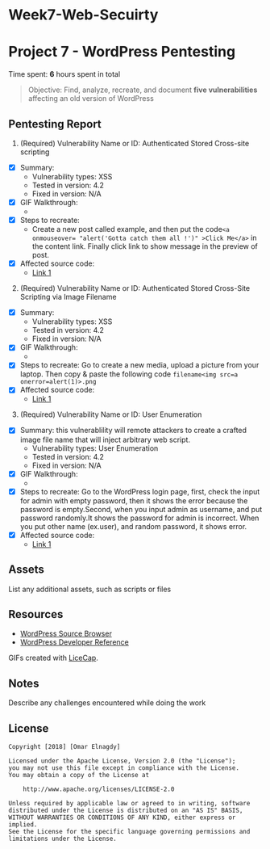 # Week7-Web-Secuirty
# Project 7 - WordPress Pentesting

Time spent: **6** hours spent in total

> Objective: Find, analyze, recreate, and document **five vulnerabilities** affecting an old version of WordPress

## Pentesting Report

1. (Required) Vulnerability Name or ID: Authenticated Stored Cross-site scripting
  - [x] Summary: 
    - Vulnerability types: XSS
    - Tested in version: 4.2
    - Fixed in version: N/A
  - [x] GIF Walkthrough: 
     - <img src='Challenge 1 Video.gif' title='XSS' width='' alt='' />
  - [x] Steps to recreate: 
      - Create a new post called example, and then put the code```<a onmouseover= "alert('Gotta catch them all !')" >Click Me</a>``` in           the content link. Finally click link to show message in the preview of post. 
  - [x] Affected source code:
    - [Link 1](https://core.trac.wordpress.org/browser/tags/version/src/source_file.php)
2. (Required) Vulnerability Name or ID: Authenticated Stored Cross-Site Scripting via Image Filename
  - [x] Summary: 
    - Vulnerability types: XSS
    - Tested in version: 4.2
    - Fixed in version: N/A
  - [x] GIF Walkthrough: 
     - <img src='Challenge2 Video.gif' title='XSS' width='' alt='' />   
  - [x] Steps to recreate: 
      Go to create a new media, upload a picture from your laptop. Then copy & paste the following code
        ```
           filename<img src=a onerror=alert(1)>.png
        ```
  - [x] Affected source code:
    - [Link 1](https://core.trac.wordpress.org/browser/tags/version/src/source_file.php)
3. (Required) Vulnerability Name or ID: User Enumeration
  - [x] Summary: this vulnerablility will remote attackers to create a crafted image file name that will inject arbitrary web script. 
    - Vulnerability types: User Enumeration 
    - Tested in version: 4.2
    - Fixed in version: N/A
  - [x] GIF Walkthrough: 
    - <img src='Challenge4 Video.gif' title='XSS' width='' alt='' />  
  - [x] Steps to recreate: 
       Go to the WordPress login page, first, check the input for admin with empty password,
       then it shows the error because the password is empty.Second, when you input admin as    username, and put password randomly.It            shows the password for admin is incorrect. When you put other name (ex.user), and random password, it shows error. 
  - [x] Affected source code:
    - [Link 1](https://core.trac.wordpress.org/browser/tags/version/src/source_file.php)

## Assets

List any additional assets, such as scripts or files

## Resources

- [WordPress Source Browser](https://core.trac.wordpress.org/browser/)
- [WordPress Developer Reference](https://developer.wordpress.org/reference/)

GIFs created with [LiceCap](http://www.cockos.com/licecap/).

## Notes

Describe any challenges encountered while doing the work

## License

    Copyright [2018] [Omar Elnagdy]

    Licensed under the Apache License, Version 2.0 (the "License");
    you may not use this file except in compliance with the License.
    You may obtain a copy of the License at

        http://www.apache.org/licenses/LICENSE-2.0

    Unless required by applicable law or agreed to in writing, software
    distributed under the License is distributed on an "AS IS" BASIS,
    WITHOUT WARRANTIES OR CONDITIONS OF ANY KIND, either express or implied.
    See the License for the specific language governing permissions and
    limitations under the License.
